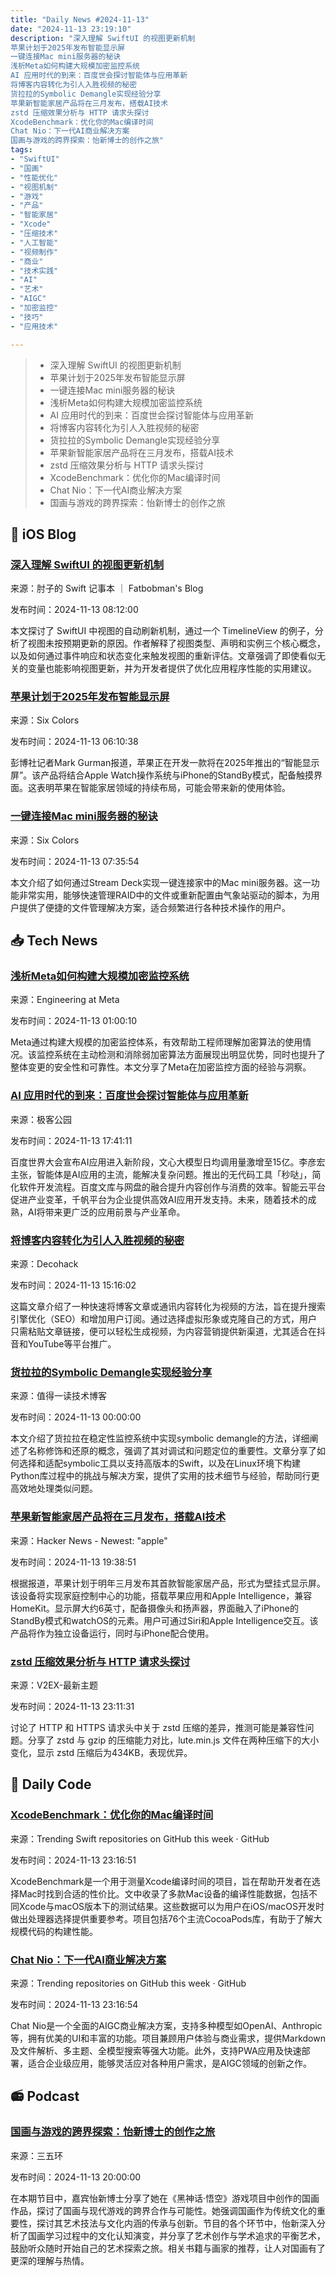 ```yaml
---
title: "Daily News #2024-11-13"
date: "2024-11-13 23:19:10"
description: "深入理解 SwiftUI 的视图更新机制
苹果计划于2025年发布智能显示屏
一键连接Mac mini服务器的秘诀
浅析Meta如何构建大规模加密监控系统
AI 应用时代的到来：百度世会探讨智能体与应用革新
将博客内容转化为引人入胜视频的秘密
货拉拉的Symbolic Demangle实现经验分享
苹果新智能家居产品将在三月发布，搭载AI技术
zstd 压缩效果分析与 HTTP 请求头探讨
XcodeBenchmark：优化你的Mac编译时间
Chat Nio：下一代AI商业解决方案
国画与游戏的跨界探索：怡新博士的创作之旅"
tags: 
- "SwiftUI"
- "国画"
- "性能优化"
- "视图机制"
- "游戏"
- "产品"
- "智能家居"
- "Xcode"
- "压缩技术"
- "人工智能"
- "视频制作"
- "商业"
- "技术实践"
- "AI"
- "艺术"
- "AIGC"
- "加密监控"
- "技巧"
- "应用技术"

---
```


> - 深入理解 SwiftUI 的视图更新机制
> - 苹果计划于2025年发布智能显示屏
> - 一键连接Mac mini服务器的秘诀
> - 浅析Meta如何构建大规模加密监控系统
> - AI 应用时代的到来：百度世会探讨智能体与应用革新
> - 将博客内容转化为引人入胜视频的秘密
> - 货拉拉的Symbolic Demangle实现经验分享
> - 苹果新智能家居产品将在三月发布，搭载AI技术
> - zstd 压缩效果分析与 HTTP 请求头探讨
> - XcodeBenchmark：优化你的Mac编译时间
> - Chat Nio：下一代AI商业解决方案
> - 国画与游戏的跨界探索：怡新博士的创作之旅

## 🍎 iOS Blog

### [深入理解 SwiftUI 的视图更新机制](https://fatbobman.com/zh/posts/understanding-swiftui-view-update-mechanism/)

来源：肘子的 Swift 记事本 ｜ Fatbobman's Blog

发布时间：2024-11-13 08:12:00

本文探讨了 SwiftUI 中视图的自动刷新机制，通过一个 TimelineView 的例子，分析了视图未按预期更新的原因。作者解释了视图类型、声明和实例三个核心概念，以及如何通过事件响应和状态变化来触发视图的重新评估。文章强调了即使看似无关的变量也能影响视图更新，并为开发者提供了优化应用程序性能的实用建议。

### [苹果计划于2025年发布智能显示屏](https://sixcolors.com/link/2024/11/report-apple-might-ship-home-hub-in-early-2025/)

来源：Six Colors

发布时间：2024-11-13 06:10:38

彭博社记者Mark Gurman报道，苹果正在开发一款将在2025年推出的“智能显示屏”。该产品将结合Apple Watch操作系统与iPhone的StandBy模式，配备触摸界面。这表明苹果在智能家居领域的持续布局，可能会带来新的使用体验。

### [一键连接Mac mini服务器的秘诀](https://sixcolors.com/post/2024/11/quick-tip-one-touch-screen-sharing/)

来源：Six Colors

发布时间：2024-11-13 07:35:54

本文介绍了如何通过Stream Deck实现一键连接家中的Mac mini服务器。这一功能非常实用，能够快速管理RAID中的文件或重新配置由气象站驱动的脚本，为用户提供了便捷的文件管理解决方案，适合频繁进行各种技术操作的用户。

## 📥 Tech News

### [浅析Meta如何构建大规模加密监控系统](https://engineering.fb.com/2024/11/12/security/how-meta-built-large-scale-cryptographic-monitoring/)

来源：Engineering at Meta

发布时间：2024-11-13 01:00:10

Meta通过构建大规模的加密监控体系，有效帮助工程师理解加密算法的使用情况。该监控系统在主动检测和消除弱加密算法方面展现出明显优势，同时也提升了整体变更的安全性和可靠性。本文分享了Meta在加密监控方面的经验与洞察。

### [AI 应用时代的到来：百度世会探讨智能体与应用革新](http://www.geekpark.net/news/343046)

来源：极客公园

发布时间：2024-11-13 17:41:11

百度世界大会宣布AI应用进入新阶段，文心大模型日均调用量激增至15亿。李彦宏主张，智能体是AI应用的主流，能解决复杂问题。推出的无代码工具「秒哒」，简化软件开发流程。百度文库与网盘的融合提升内容创作与消费的效率。智能云平台促进产业变革，千帆平台为企业提供高效AI应用开发支持。未来，随着技术的成熟，AI将带来更广泛的应用前景与产业革命。

### [将博客内容转化为引人入胜视频的秘密](https://decohack.com/producthunt-daily-2024-11-13/)

来源：Decohack

发布时间：2024-11-13 15:16:02

这篇文章介绍了一种快速将博客文章或通讯内容转化为视频的方法，旨在提升搜索引擎优化（SEO）和增加用户订阅。通过选择虚拟形象或克隆自己的方式，用户只需粘贴文章链接，便可以轻松生成视频，为内容营销提供新渠道，尤其适合在抖音和YouTube等平台推广。

### [货拉拉的Symbolic Demangle实现经验分享](https://mp.weixin.qq.com/s/0BPI9e9PYAqjjVe7p_iPUA)

来源：值得一读技术博客

发布时间：2024-11-13 00:00:00

本文介绍了货拉拉在稳定性监控系统中实现symbolic demangle的方法，详细阐述了名称修饰和还原的概念，强调了其对调试和问题定位的重要性。文章分享了如何选择和适配symbolic工具以支持高版本的Swift，以及在Linux环境下构建Python库过程中的挑战与解决方案，提供了实用的技术细节与经验，帮助同行更高效地处理类似问题。

### [苹果新智能家居产品将在三月发布，搭载AI技术](https://9to5mac.com/2024/11/12/apple-smart-home-ai-release-date/)

来源：Hacker News - Newest: "apple"

发布时间：2024-11-13 19:38:51

根据报道，苹果计划于明年三月发布其首款智能家居产品，形式为壁挂式显示屏。该设备将实现家庭控制中心的功能，搭载苹果应用和Apple Intelligence，兼容HomeKit。显示屏大约6英寸，配备摄像头和扬声器，界面融入了iPhone的StandBy模式和watchOS的元素。用户可通过Siri和Apple Intelligence交互。该产品将作为独立设备运行，同时与iPhone配合使用。

### [zstd 压缩效果分析与 HTTP 请求头探讨](https://www.v2ex.com/t/1089343)

来源：V2EX-最新主题

发布时间：2024-11-13 23:11:31

讨论了 HTTP 和 HTTPS 请求头中关于 zstd 压缩的差异，推测可能是兼容性问题。分享了 zstd 与 gzip 的压缩能力对比，lute.min.js 文件在两种压缩下的大小变化，显示 zstd 压缩后为434KB，表现优异。

## 💾 Daily Code

### [XcodeBenchmark：优化你的Mac编译时间](https://github.com/devMEremenko/XcodeBenchmark)

来源：Trending Swift repositories on GitHub this week · GitHub

发布时间：2024-11-13 23:16:51

XcodeBenchmark是一个用于测量Xcode编译时间的项目，旨在帮助开发者在选择Mac时找到合适的性价比。文中收录了多款Mac设备的编译性能数据，包括不同Xcode与macOS版本下的测试结果。这些数据可以为用户在iOS/macOS开发时做出处理器选择提供重要参考。项目包括76个主流CocoaPods库，有助于了解大规模代码的构建性能。

### [Chat Nio：下一代AI商业解决方案](https://github.com/coaidev/coai)

来源：Trending repositories on GitHub this week · GitHub

发布时间：2024-11-13 23:16:54

Chat Nio是一个全面的AIGC商业解决方案，支持多种模型如OpenAI、Anthropic等，拥有优美的UI和丰富的功能。项目兼顾用户体验与商业需求，提供Markdown及文件解析、多主题、全模型搜索等强大功能。此外，支持PWA应用及快速部署，适合企业级应用，能够灵活应对各种用户需求，是AIGC领域的创新之作。

## 📻 Podcast

### [国画与游戏的跨界探索：怡新博士的创作之旅](https://www.xiaoyuzhoufm.com/episode/67341f1943dc3a4387366503)

来源：三五环

发布时间：2024-11-13 20:00:00

在本期节目中，嘉宾怡新博士分享了她在《黑神话·悟空》游戏项目中创作的国画作品，探讨了国画与现代游戏的跨界合作与可能性。她强调国画作为传统文化的重要性，探讨其艺术技法与文化内涵的传承与创新。节目的各个环节中，怡新深入分析了国画学习过程中的文化认知演变，并分享了艺术创作与学术追求的平衡艺术，鼓励听众随时开始自己的艺术探索之旅。相关书籍与画家的推荐，让人对国画有了更深的理解与热情。
